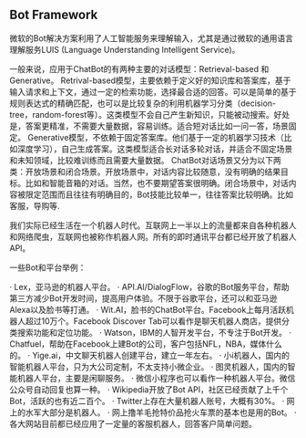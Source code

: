 ## Bot Framework
微软的Bot解决方案利用了人工智能服务来理解输入，尤其是通过微软的通用语言理解服务LUIS (Language Understanding Intelligent Service)。

一般来说，应用于ChatBot的有两种主要的对话模型：Retrieval-based 和Generative。
Retrival-based模型，主要依赖于定义好的知识库和答案库，基于输入请求和上下文，通过一定的检索功能，选择最合适的回答。可以是简单的基于规则表达式的精确匹配，也可以是比较复杂的利用机器学习分类（decision-tree，random-forest等）。这类模型不会自己产生新知识，只能被动搜索。好处是，答案更精准，不需要大量数据，容易训练。适合短对话比如一问一答，场景固定。
Generative模型，不依赖于固定答案库。他们基于一定的机器学习技术（比如深度学习），自己生成答案。这类模型适合长对话多轮对话，并适合不固定场景和未知领域，比较难训练而且需要大量数据。
ChatBot对话场景又分为以下两类：开放场景和闭合场景。开放场景中，对话内容比较随意，没有明确的结果目标。比如和智能音箱的对话。当然，也不要期望答案很明确。闭合场景中，对话内容被限定范围而且往往有明确目的，Bot技能比较单一，往往答案比较明确。比如客服，导购等.



我们实际已经生活在一个机器人时代。互联网上一半以上的流量都来自各种机器人和网络爬虫，互联网也被称作机器人网。所有的即时通讯平台都已经开放了机器人API。

一些Bot和平台举例：

·        Lex，亚马逊的机器人平台。
·        API.AI/DialogFlow，谷歌的Bot服务平台，帮助第三方减少Bot开发时间，提高用户体验。不限于谷歌平台，还可以和亚马逊Alexa以及脸书等打通。
·        Wit.AI，脸书的ChatBot平台。Facebook上每月活跃机器人超过10万个。Facebook Discover Tab可以看作是聊天机器人商店，提供分类搜索功能和定位功能。
·        Watson，IBM的人智开发平台，不专注于Bot开发。
·        Chatfuel，帮助在Facebook上建Bot的公司，客户包括NFL，NBA，媒体什么的。
·        Yige.ai，中文聊天机器人创建平台，建立一年左右。
·        小i机器人，国内的智能机器人平台，只为大公司定制，不太支持小微企业。
·        图灵机器人，国内的智能机器人平台，主要是闲聊服务。
·        微信小程序也可以看作一种机器人平台。微信公众号自动回复也算一种。
·        Wikipedia开放了Bot API，社区已经贡献了上千个Bot，活跃的也有近二百个。
·        Twitter上存在大量机器人账号，大概有30%。
·        网上的水军大部分是机器人。
·        网上撸羊毛抢特价品抢火车票的基本也是用的Bot。
·        各大网站目前都已经应用了一定量的客服机器人，回答客户简单问题。
